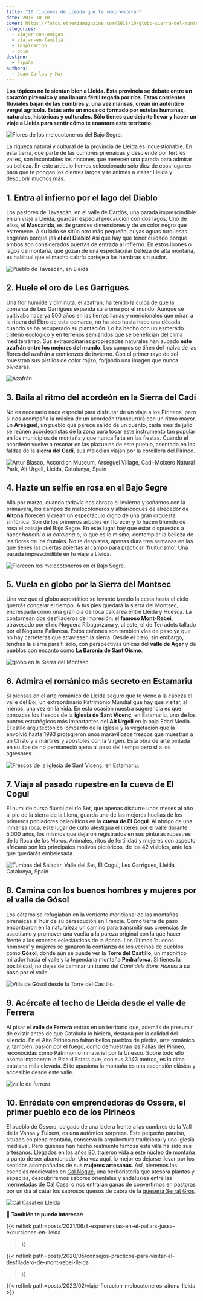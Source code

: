 ```yaml
---
title: "10 rincones de Lleida que te sorprenderán"
date: 2018-10-10
cover: https://fotos.etheriamagazine.com/2018/10/globo-sierra-del-montsec.jpg
categories: 
  - viajar-con-amigas
  - viajar-en-familia
  - inspiración
  - ocio
destino: 
  - España
authors: 
  - Juan Carlos y Mar
---
```


**Los tópicos no le sientan bien a Lleida. Esta provincia se debate entre un corazón 
pirenaico y una llanura fértil regada por ríos. Estas corrientes fluviales bajan de las 
cumbres y, una vez mansas, crean un auténtico vergel agrícola. Estás ante un mosaico 
formado por estelas humanas, naturales, históricas y culturales. Sólo tienes que dejarte 
llevar y hacer un viaje a Lleida para sentir cómo te enamora este territorio.** 

![Flores de los melocotoneros del Bajo Segre.](https://fotos.etheriamagazine.com/2019/03/Fruiturismo-lleida.jpg "Flores de los melocotoneros del Bajo Segre.")

La riqueza natural y cultural de la provincia de Lleida es incuestionable. En esta 
tierra, que parte de las cumbres pirenaicas y desciende por fértiles valles, son 
incontables los rincones que merecen una parada para admirar su belleza. En este 
artículo hemos seleccionado sólo diez de esos lugares para que te pongan los dientes 
largos y te animes a visitar Lleida y descubrir muchos más. 

## 1\. Entra al infierno por el lago del Diablo

Los pastores de Tavascán, en el valle de Cardós, una parada imprescindible en un viaje a 
Lleida, guardan especial precaución con dos lagos. Uno de ellos, el **Mascarida**, es de 
grandes dimensiones y de un color negro que estremece. A su lado se sitúa otro más 
pequeño, cuyas aguas turquesas engañan porque ¡es **el del Diablo**! Así que hay que 
tener cuidado porque ambos son considerados puertas de entrada al infierno. En estos 
ibones o lagos de montaña, que gozan de una espectacular belleza de alta montaña, es 
habitual que el macho cabrío corteje a las hembras sin pudor. 

![Pueblo de Tavascán, en Lleida.](https://fotos.etheriamagazine.com/2018/10/051-LLEIDA.jpg "Pueblo de Tavascán, en Lleida.")

## 2\. Huele el oro de Les Garrigues

Una flor humilde y diminuta, el azafrán, ha tenido la culpa de que la comarca de Les 
Garrigues expanda su aroma por el mundo. Aunque se cultivaba hace ya 500 años en las 
tierras llanas y meridionales que miran a la ribera del Ebro de esta comarca, no ha sido 
hasta hace una década cuando se ha recuperado su plantación. Lo ha hecho con un esmerado 
criterio ecológico y en terrenos semiáridos que se benefician del clima mediterráneo. 
Sus extraordinarias propiedades naturales han aupado **este azafrán entre los mejores 
del mundo**. Los campos se tiñen del malva de las flores del azafrán a comienzos de 
invierno. Con el primer rayo de sol muestran sus pistilos de color rojizo, forjando una 
imagen que nunca olvidarás. 

![Azafrán](https://fotos.etheriamagazine.com/2018/10/azafran-lleida.jpg "El azafrán es el oro de estas montañas.")

## 3\. Baila al ritmo del acordeón en la Sierra del Cadí

No es necesario nada especial para disfrutar de un viaje a los Pirineos, pero si nos 
acompaña la música de un acordeón transcurrirá con un ritmo mayor. En **Arsèguel**, un 
pueblo que parece salido de un cuento, cada mes de julio se reúnen acordeonistas de la 
zona para tocar este instrumento tan popular en los municipios de montaña y que nunca 
falta en las fiestas. Cuando el acordeón vuelve a resonar en las plazuelas de este 
pueblo, asentado en las faldas de la **sierra del Cadí**, sus melodías viajan por la 
cordillera del Pirineo. 

![Artur Blasco, Accordion Museum, Arseguel Village, Cadi-Moixero Natural Park, Alt Urgell, Lleida, Catalunya, Spain](https://fotos.etheriamagazine.com/2018/10/acordeon-sierra-del-cadi.jpg "Museo del Acordeón.")

## 4\. Hazte un selfie en rosa en el Bajo Segre

Allá por marzo, cuando todavía nos abraza el invierno y soñamos con la primavera, los 
campos de melocotoneros y albaricoques de alrededor de **Aitona** florecen y crean un 
espectáculo digno de una gran orquesta sinfónica. Son de los primeros árboles en 
florecer y lo hacen tiñendo de rosa el paisaje del Bajo Segre. En este lugar hay que 
estar dispuestos a hacer _hanami a la catalana_ o, lo que es lo mismo, contemplar la 
belleza de las flores de los frutales. No te despistes, apenas dura tres semanas en las 
que tienes las puertas abiertas al campo para practicar 'fruiturismo'. Una parada 
imprescindible en tu viaje a Lleida. 

![Florecen los melocotoneros en el Bajo Segre.](https://fotos.etheriamagazine.com/2018/10/primavera-bajo-segre-lleida.jpg "Florecen los melocotoneros en el Bajo Segre.")

## 5\. Vuela en globo por la Sierra del Montsec

Una vez que el globo aerostático se levante izando la cesta hasta el cielo querrás 
congelar el tiempo. A tus pies quedará la sierra del Montsec, encrespada como una gran 
ola de roca calcárea entre Lleida y Huesca. La contornean dos desfiladeros de impresión: 
el **famoso Mont-Rebei**, atravesado por el río Noguera Ribagorzana y, al este, el de 
Terradets tallado por el Noguera Pallaresa. Estos cañones son también vías de paso ya 
que no hay carreteras que atraviesen la sierra. Desde el cielo, sin embargo, tendrás la 
sierra para ti solo, con perspectivas únicas del **valle de Ager** y de pueblos con 
encanto como **La Baronia de Sant Oisme**. 

![globo en la Sierra del Montsec.](https://fotos.etheriamagazine.com/2018/10/globo-sierra-del-montsec.jpg "Sobrevolando el globo la Sierra del Montsec.")

## 6\. Admira el románico más secreto en Estamariu

Si piensas en el arte románico de Lleida seguro que te viene a la cabeza el valle del 
Boí, un extraordinario Patrimonio Mundial que hay que visitar, al menos, una vez en la 
vida. En esta ocasión nuestra sugerencia es que conozcas los frescos de la **iglesia de 
Sant Vicenç**, en Estamariu, uno de los puntos estratégicos más importantes del **Alt 
Urgell** en la baja Edad Media. El estilo arquitectónico lombardo de la iglesia y la 
vegetación que la envolvió hasta 1993 protegieron unos maravillosos frescos que muestran 
a un Cristo y a mártires y apóstoles con la Virgen. Esta obra de arte pintada en su 
ábside no permaneció ajena al paso del tiempo pero sí a los agresores. 

![Frescos de la iglesia de Sant Vicenç, en Estamariu.](https://fotos.etheriamagazine.com/2018/10/romanico-lleida.jpg "Frescos de la iglesia de Sant Vicenç, en Estamariu.")

## 7\. Viaja al pasado rupestre en la cueva de El Cogul

El humilde curso fluvial del río Set, que apenas discurre unos meses al año al pie de la 
sierra de la Llena, guarda una de las mejores huellas de los primeros pobladores 
paleolíticos en la **cueva de El Cogul**. Al abrigo de una inmensa roca, este lugar de 
culto atestigua el interés por el valle durante 5.000 años, los mismos que dejaron 
registrados en sus pinturas rupestres de la Roca de los Moros. Animales, ritos de 
fertilidad y mujeres con aspecto africano son los principales motivos pictóricos, de los 
42 visibles, ante los que quedarás embelesada. 

![Tumbas del Saladar, Valle del Set, El Cogul, Les Garrigues, Lleida, Catalunya, Spain](https://fotos.etheriamagazine.com/2018/10/cueva-el-cogull-lleida.jpg "Tumbas del Saladar, en el Valle del Set (El Cogul, Lleida).")

## 8\. Camina con los buenos hombres y mujeres por el valle de Gósol

Los cátaros se refugiaban en la vertiente meridional de las montañas pirenaicas al huir 
de su persecución en Francia. Como tierra de paso encontraron en la naturaleza un camino 
para transmitir sus creencias de ascetismo y promover una vuelta a la pureza original 
con la que hacer frente a los excesos eclesiásticos de la época. Los últimos 'buenos 
hombres' y mujeres se ganaron la confianza de los vecinos de pueblos como **Gósol**, 
donde aún se puede ver la **Torre del Castillo**, un magnífico mirador hacia el valle y 
la legendaria montaña **Pedraforca**. Si tienes la posiblidad, no dejes de caminar un 
tramo del _Camí dels Bons Homes_ a su paso por el valle. 

![Villa de Gósol desde la Torre del Castillo.](https://fotos.etheriamagazine.com/2018/10/valle-gosol-lerida.jpg "Villa de Gósol desde la Torre del Castillo.")

## 9\. Acércate al techo de Lleida desde el valle de Ferrera

Al pisar el **valle de Ferrera** entras en un territorio que, además de presumir de 
existir antes de que Cataluña lo hiciera, destaca por la calidad del silencio. En el 
Alto Pirineo no faltan bellos pueblos de piedra, arte románico y, también, pasión por el 
fuego, como demuestran las Fallas del Pirineo, reconocidas como Patrimonio Inmaterial 
por la Unesco. Sobre todo ello asoma imponente la Pica d’Estats que, con sus 3.143 
metros, es la cima catalana más elevada. Si te apasiona la montaña es una ascensión 
clásica y accesible desde este valle. 

![valle de ferrera](https://fotos.etheriamagazine.com/2018/10/valle-ferrera-lleida.jpg "Valle de Ferrera (Lleida).")

## 10\. Enrédate con emprendedoras de Ossera, el primer pueblo eco de los Pirineos

El pueblo de Ossera, colgado de una ladera frente a las cumbres de la Vall de la Vansa y 
Tuixent, es una auténtica sorpresa. Este pequeño paraíso, situado en plena montaña, 
conserva la arquitectura tradicional y una iglesia medieval. Pero quienes han hecho 
realmente famosa esta villa ha sido sus artesanos. Llegados en los años 80, trajeron 
vida a este núcleo de montaña a punto de ser abandonado. Una vez aquí, lo mejor es 
dejarse llevar por los sentidos acompañados de sus **mujeres artesanas**. Así, oleremos 
las esencias medievales en [Cal Nogué](https://www.herbesossera.com/), una herboristería 
que atesora plantas y especias, descubriremos sabores orientales y andalusíes entre las 
[mermeladas de Cal Casal](http://www.melmeladesossera.com) o nos entrarán ganas de 
convertirnos en pastoras por un día al catar los sabrosos quesos de cabra de la 
[quesería Serrat Gros](http://www.formatgeriaserratgros.com/). 

![Cal Casal en Lleida](https://fotos.etheriamagazine.com/2018/10/cal-casal-lleida.jpg "Las mermeladas de Cal Casal son una irresistible tentación (Ossera).")

📌 **También te puede interesar:** 

{{< reflink path=posts/2021/06/8-experiencias-en-el-pallars-jussa-excursiones-en-lleida 
>}} 

{{< reflink 
path=posts/2020/05/consejos-practicos-para-visitar-el-desfiladero-de-mont-rebei-lleida 
>}} 

{{< reflink path=posts/2022/02/viaje-floracion-melocotoneros-aitona-lleida >}}
